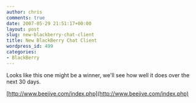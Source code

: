 ```yaml
---
author: chris
comments: true
date: 2007-05-29 21:51:17+00:00
layout: post
slug: new-blackberry-chat-client
title: New BlackBerry Chat Client
wordpress_id: 499
categories:
- BlackBerry
---
```


Looks like this one might be a winner, we'll see how well it does over the next 30 days.

[http://www.beejive.com/index.php](http://www.beejive.com/index.php)
